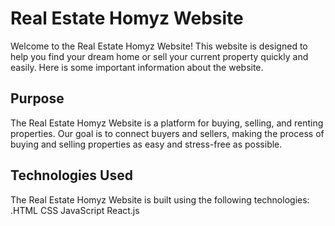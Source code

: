 # Real Estate Homyz Website
Welcome to the Real Estate Homyz Website! This website is designed to help you find your dream home or sell your current property quickly and easily. Here is some important information about the website.

## Purpose
The Real Estate Homyz Website is a platform for buying, selling, and renting properties. Our goal is to connect buyers and sellers, making the process of buying and selling properties as easy and stress-free as possible. 

## Technologies Used
The Real Estate Homyz Website is built using the following technologies:
.HTML
CSS
JavaScript
React.js

